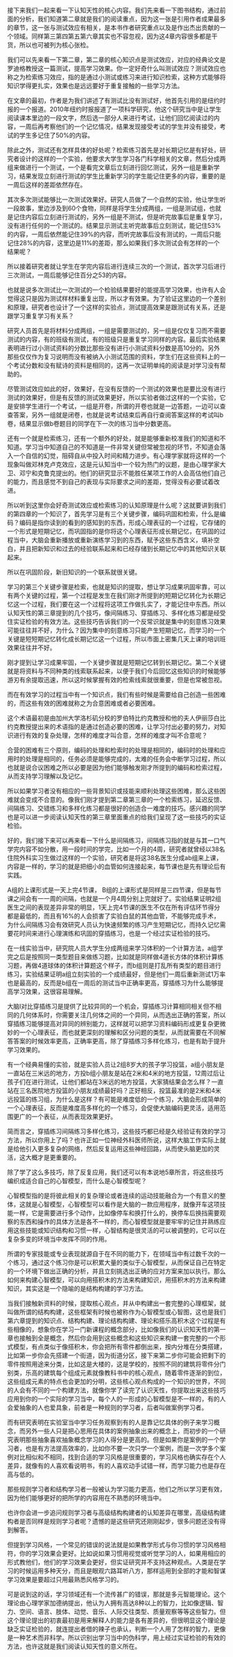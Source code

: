 接下来我们一起来看一下认知天性的核心内容。我们先来看一下图书结构，通过前面的分析，我们知道第二章就是我们的阅读重点，因为这一张是引用作者成果最多的章节，这一张与测试效应有相关，是本书作者研究重点以及是作出杰出贡献的一个领域。同样第三第四第五第六章其实也不容忽视，因为这4章内容很多都是干货，所以也可被列为核心张检。

我们可以先来看一下第二章，第二章的核心知识点是测试效应，对应的经典论文是罗迪格教授这一篇测试，提高学习效果。你一定好奇什么叫测试效应？测试效应也称之为检索练习效应，指的是通过小测试或练习来进行知识检索，这种方式能够将知识学得更扎实，效果也是远远要好于重复接触的一些学习方法。

在文章的最初，作者是为我们讲述了有测试比没有测试好，他首先引用的是纽约时报的一个报道。2010年纽约时报报道了一项科学研究，他这个研究当中是让学生阅读课本里边的一段文字，然后选一部分人来进行考试，让他们回忆阅读过的内容，一周后再考察他们的一个记忆情况，结果发现接受考试的学生并没有接受，考试的学生多记住了50%的内容。

除此之外，测试还有怎样具体的好处呢？检索练习首先是对长期记忆是有好处，研究者设计的这样的一个实验，他要求大学生学习各门科学相关的文章，然后分成两组来做进行一个测试，一个是看完文章后立刻进行回忆测试，另外一组是重新学习，结果发现立刻进行测试的学生比重新学习的学生能记住更多的内容，重要的是一周后这样的差距依然存在。

其次多次测试能够比一次测试效果好。研究人员做了一个自然的实验，他让学生听一段故事，里边涉及到60个食物，同样是将学生分成两组，一组是测试组，也就是记住内容后立刻进行测试的，另外一组是不测试，但是听完故事后是重复学习，没有进行任何的一个测试的。结果显示测试主听完故事后立刻测试，能记住53%的内容，一周后依然能记住39%的内容，而听完故事后没有测试的，一周后只能记住28%的内容，这里边是11%的差距，那么如果我们多次测试会有怎样的一个结果呢？

所以接着研究者就让学生在学完内容后进行连续三次的一个测试，首次学习后进行三次测试，一周后能够记住百分之53的内容。

也就是说多次测试比一次测试的一个检验结果要好的能提高学习效果，也许有人会觉得这只是因为测试样材料重复出现，所以才有效果。为了验证这里边的一个差别和原理，研究者也设计了一个这样的实验点，测试提高效果是跟测试有关系，还是跟学习重复学习有关系？

研究人员首先是将材料分成两组，一组是需要测试的，另一组是仅仅复习而不需要测试的内容，有的班级有测试，有的班级只是重复学习同样的内容。最后实验结果表明进行过小测试资料的分数比那些没有进行小测试资料分数是高10分的。另外那些仅仅作为复习说明而没有被纳入小测试范围的资料，学生们在这些资料上的一个考试分数和没有赋诗的资料是相同的，这再一次证明单纯的阅读是对学习没有帮助的。

尽管测试效应如此的好，效果好，在没有反馈的一个测试的效果也是要比没有进行测试的效果好，但是有反馈的测试效果更好，所以实验者做过这样的一个实验，它是安排学生进行一个考试，一组是开卷，所谓的开卷也就是一边答题，一边可以查查答案，另外一组就是闭卷，也就是说考试结束后再自行查阅答案这样的考试叫b卷，结果显示做b卷题目的同学在下一次的练习当中分数更高。

还有一个就是检索练习，还有一个额外的好处，就是能够重新校准我们的知道和不知道。学习当中知道自己的不知道是一件非常关键但常被忽视的环节，不知道会落入一个自信的幻觉，阻碍自从中投入时间和精力进步。有心理学家就将这样的一个现象叫做邓林克卢克效应，这是元认知当中一个较为热门的议题，是由心理学家大卫、邓宁和克鲁克提出的。他们的研究显示不能胜任某项工作的人会高估他们自己的能力，而且感觉不到自己的表现与实际要求之间的差距，觉得没有必要试着改进。

所以听到这里你会好奇测试效应或检索练习的认知原理是什么呢？这就要讲到我们的第四章的一个知识了，首先学习是有三个关键步骤，编码巩固和检索，什么是编码？编码是指你读到的看到的感知到的东西，形成心理表征的一个过程，它存储的一个形式是短期记忆，而巩固指的是你将这个心理表征形成长期记忆，在巩固的过程当中，大脑会重新播放或重新演练学习到的东西，赋予这些东西含义，填补空白，并且把新知识和过去的经验联系起来和已经存储到长期记忆中的其他知识关联起来。

所以在巩固阶段，新旧知识的一个联系就很关键。

学习的第三个关键步骤是检索，也就是知识的提取，想让学习成果巩固牢靠，可以有两个关键的过程，第一个过程是发生在我们刚才所提到的短期记忆转化为长期记忆这一个过程，我们要在这一个过程将这项工作做扎实了，才能记住中东西。所以认知天性的第三章提到的几个技巧，像间隔练习、穿插练习、多样化练习都是经受住实证检验的有效方法。这些技巧告诉我们的一个反常识就是集中的刻意练习效果可能往往并不好，为什么？因为集中的刻意练习只能产生短期记忆，而学习的一个关键是短短期记忆转化成长期记忆这一个过程，所以市面上密集几天上课的培训班效果往往并不好。

刚才提到让学习成果牢固，一个关键步骤就是短期记忆转到长期记忆。第二个关键就是将资料与不同种类的线索联系起来，以便于我们今后回忆这些知识的时候能够游刃有余提取迅速，所以这时候掌握有效的检索线索就很重要，但是也常被忽视。

而在有效学习的过程当中有一个知识点，我们有些时候是需要给自己创造一些困难的，而这些有效的困难就称之为合意困难或者必要困难。

这个术语最初是由加州大学洛杉矶分校的罗伯特比约克教授和他的夫人伊丽莎白比约克教授提出来的术语指的是通过创造必要的困难，让学习付出必要的努力，对知识进行有效的复杂处理，怎样的难度才叫合意，怎样的难度才叫不合意呢？

合营的困难有三个原则，编码的处理和检索时的处理是相同的，编码时的处理和应用时的处理是相同的，任务必须是能够完成的，太难的任务会中断学习过程，所以也就是说合议困难之所以必要是因为他们能够触发刚才所提到的编码和检索过程，从而支持学习理解以及记忆。

所以如果学习者没有相应的一些背景知识或技能来顺利处理这些困难，那么这些困难就会变成不合意的。像我们刚才提到第二章第三章的一个检索练习，延迟反馈、间隔练习、交错练习和多样化练习都是很好的创造合一难度的技巧。感兴趣的同学也是可以进一步阅读认知天性的第三章里面重点的给我们呈现了这一些技巧的实证检验。

好的，我们接下来可以再来看一下什么是间隔练习，间隔练习指的就是与其一口气学完内容不如分散，用一段时间的学完，比如一个月的4周，研究者就曾经以38名住院外科实习生做过这样的一个实验，研究者是将这38名医生分成ab组来上课，内容是一样的，学习的就是把细小的血管如何连接起来，每节课也是先有理论后有实践。

A组的上课形式是一天上完4节课， B组的上课形式是同样是三四节课，但是每节课之间会有一一周的间隔，也就是一个月4周分别上完就好了。实验结果证明2组医生之间的表现差异非常的明显，1天上完4节课的医生不仅在所有评估环节得分都是最低的，而且有16%的人会损害了实验白鼠的其他血管，不能够完成手术，为什么间隔练习会有效研究人员认为快速频繁的练习产生短期记忆，而持久记忆需要花时间来进行心理演练和巩固的穿插练习，也是一个经过实证检验的技巧。

在一线实验当中，研究院人员大学生分成两组来学习体积的一个计算方法，a组学完之后是按照同一类型题目来做练习题，比如就是同样做4道长方体的体积计算练习题，再做4道球体的体积计算题这个样子，而b组则是打乱所有类型的题目进行练习，实验结果证明a组立刻实验的一个成绩最好，但是他们一周后重新测试1万率也是最高的，反而是b组在一周后的测试当中正确率更高，穿插练习为什么能够提高学习效果，这很容易理解。

大脑I对比穿插练习是提供了比较异同的一个机会，穿插练习计算相同相关但不相同的几何体系时，你需要关注几何体之间的一个异同，从而选出正确的答案，所以穿插练习能够提高对异同的辨别能力，这样就可以把学习资料编码形成更复杂更微妙的一个心理表征，而也就更深刻的理解和区分问题的类型，从而就需要在不同解答答案的时候效率更高，正确率更高，除了穿插练习多样化练习，也是有助于提升学习效果的。

有一个经典易懂的实验，就是实验人员让2组8岁大的孩子学习投篮，a组小朋友是一直站在三米远的地方，方投b组小朋友是站在2米和4米的地方投篮，12周过后让孩子们在进行测试，让他们都站在3米远的地方投篮，大家猜结果会怎么样？一直站在三名医院地方投篮的小朋友成绩最好吗？正好相反，投篮最准的是2米和4米远投篮的练习组，为什么是这样？有可能是难度低的一个练习，大脑会形成简单的一个心理表征，反而是难度高多样化的一个练习，会促使大脑编码更灵活，适用范围更广的一个表征，从而表现效果更好。

简而言之，穿插练习间隔练习多样化练习，这些技巧都已经是久经验证有效的学习方法，所以你用上了吗？也许正如一位神经外科医师所说，这样大脑工作实际上就是给他引入更多复杂的网络，然后反复运用这些神经回路，从而使头脑更加的灵活，这大概才是更重要的。

除了学了这么多技巧，除了反复应用，我们还可以有本说地5章所言，将这些技巧编织成适合自己的心智模型，而什么是心智模型呢？

心智模型指的是将彼此相关的复杂理论或者连续的运动技能融合为一个有意义的整体，这就是心智模型，心智模型可以看作是大脑的一款应用程序，就像开车这项技能一样，它是需要进行多个动作，比如像停车和换打什么的，换停车后换挡需要观察的东西和操作的具体方法是各不一样的，而心智模型就是要牢牢的记住并熟练应用这些技能或知识结构和习惯一样，心智结构是很灵活的可以被调整的，它可以在复杂多变的环境当中发挥不同的作用。

所谓的专家技能或专业表现就源自于在不同的能力下，在领域当中有过数千次的一个练习，通过这个练习你是可以积累大量的类似于心智模型，从而保证自己在特定的一个环境下做出正确的分析，并且立刻挑选出正确的应对方案来加以执行。那么如何来构建心智模型，可以向用搭积木的方法来构建知识，用搭积木的方法来构建知识，其实这是一个隐喻的是结构构建的学习方法。

当我们接触新资料的时候，提取核心观点，并从中构建出一套完整的心理框架，就叫做所谓的结构构建，这些框架有时候也被称作为心智模型或心智图，这也是我们第六章提到的知识点、结构构建、理论结构构建、理论和搭乐高积木这个过程是有些相像的，想象你在学习一门新课程的概念部分，比如像我们的认识知天性的第一章也接触到全是概念，然后你会用到这些概念和这些知识来构建一套完整的一个形式模型，有点类似于像搭积木，你会把所有零件都倒出来，按内分堆在分类搭建，比如第一步你会先搭建一个街道，因为街道分区，接下来第二步你可能会把剩下的零件按照用途来分类，比如这是大楼的，这是学校的，按照不同的建筑将零件分门别类，乐高的建筑每个组成元素就像教科书中的核心观点，随着零件逐渐的到位，这些组成元素的特点也会更加的分明，这些核心观点构成的一个知识的世界，不同的人会有不同的一个构建方法，就像你学了读完了认识天性，你提取出来这些技巧应用到你的一个实际的学习当中，每个人的一形成的心智模型是不一样的，有的人会爱抽象的人也爱具象，前者是一种规则的学习者，后者叫做案例学习者。

而有研究表明在实验室当中学习任务观察到有的人是靠记忆具体的例子来学习概念，而另外一些人只是把心思用在具体的案例抽象出来的概念上，而初步的一个研究表明那些抽象喜欢抽象概念学习的人得分是更高的。但是如果你是案例的一个学习者，也是有方法提高效率的，比如你不要一次只学一个案例，而是一次学多个案例对比相似和不相同，找到合适的学习风格是很重要的，学习风格也确实存在个人差异，就像有的人喜欢看说明书，有的人喜欢动手试错一样，而学习能力也是存在高与低的。

那些规则学习者和结构学习者一般被认为学习能力更高，他们之所以学习更有效，因为他们能够更好的把所学的内容用在不熟悉的环境当中。

也许你会进一步追问规则学习者与高级结构构建者的认知差异在哪里，高级结构建构者是否同样是规则学习者呢？遗憾的是这些研究还刚刚起步，很多问题还没有得到解答。

但提到学习风格，一个常见的错误的说法就是如果教学形式与你习惯的学习风格相符，你的学习效果会更好。比如说如果习惯用视觉或听觉学习的人，如果用相应的形式教他们，他们的学习效果会更好，但实证研究并不支持这种观点。人类是在学习的时候运用多种天分，而且是眼观六路耳听八方，那样运用到全部的才能和智谋学习效果是要超过只用最熟悉风格学习的。

可是说到这的话，学习领域还有一个流传甚广的错误，那就是多元智能理论。这个理论由心理学家加德纳提出，他认为人拥有高达8种以上的智力，比如像逻辑、智力、空间、语言、肢体、动觉、音乐、人际交往类型、质量观察等等这些智力。但这个理论提出的初衷最初是用来解释人的能力是各有差异的，但很明显这个理论是缺乏实证检验的，就连提出者借的辣子也承认，判断一个人用了怎样的智力，更像是一种艺术而非科学。所以识别出学习当中的伪科学，用上经过实证检验的有效的方法，也许这就是我们阅读认知天性的意义所在。
